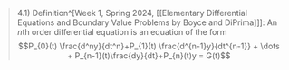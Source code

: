 >4.1) Definition^[Week 1, Spring 2024, [[Elementary Differential Equations and Boundary Value Problems by Boyce and DiPrima]]]: An *n*th order differential equation is an equation of the form $$P_{0}(t) \frac{d^ny}{dt^n}+P_{1}(t) \frac{d^{n-1}y}{dt^{n-1}} + \dots + P_{n-1}(t)\frac{dy}{dt}+P_{n}(t)y = G(t)$$

